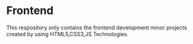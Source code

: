 # Frontend
This respository only contains the frontend development minor projects created by using HTML5,CSS3,JS Technologies.
